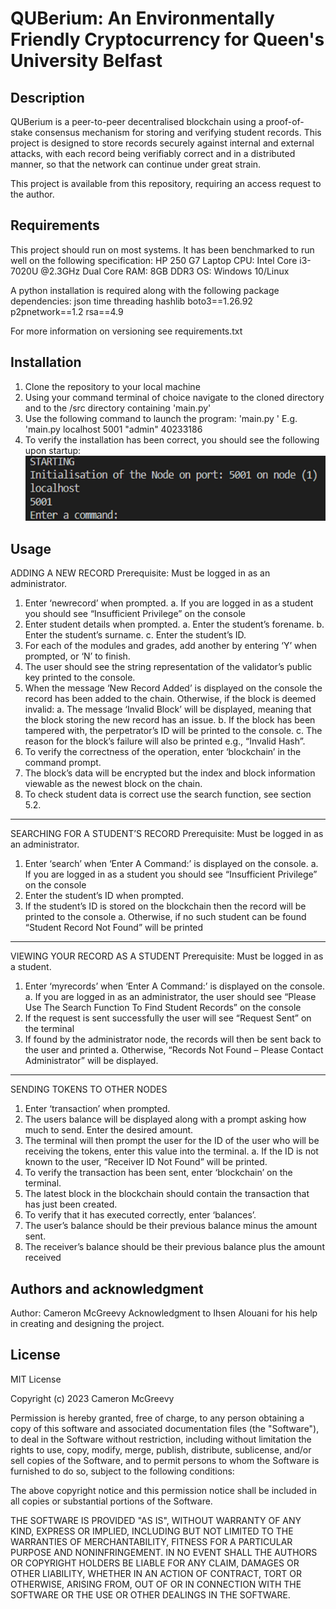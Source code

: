 # QUBerium: An Environmentally Friendly Cryptocurrency for Queen's University Belfast

## Description
QUBerium is a peer-to-peer decentralised blockchain using a proof-of-stake consensus mechanism for storing and verifying student records. This project is designed to store records securely against internal and external attacks, with each record being verifiably correct and in a distributed manner, so that the network can continue under great strain.

This project is available from this repository, requiring an access request to the author.

## Requirements
This project should run on most systems. It has been benchmarked to run well on the following specification:
HP 250 G7 Laptop
CPU: Intel Core i3-7020U @2.3GHz Dual Core
RAM: 8GB DDR3
OS: Windows 10/Linux

A python installation is required along with the following package dependencies:
json
time
threading
hashlib
boto3==1.26.92
p2pnetwork==1.2
rsa==4.9

For more information on versioning see requirements.txt

## Installation
1. Clone the repository to your local machine
2. Using your command terminal of choice navigate to the cloned directory and to the /src directory containing 'main.py'
3. Use the following command to launch the program: 'main.py <ip> <port> <permission level> <id>'
    E.g. 'main.py localhost 5001 "admin" 40233186
4. To verify the installation has been correct, you should see the following upon startup:
![image.png](./image.png)

## Usage
ADDING A NEW RECORD
Prerequisite: Must be logged in as an administrator.

1.	Enter ‘newrecord’ when prompted.
a.	If you are logged in as a student you should see “Insufficient Privilege” on the console
2.	 Enter student details when prompted.
a.	Enter the student’s forename.
b.	Enter the student’s surname.
c.	Enter the student’s ID.
3.	For each of the modules and grades, add another by entering ‘Y’ when prompted, or ‘N’ to finish.
4.	The user should see the string representation of the validator’s public key printed to the console.
5.	When the message ‘New Record Added’ is displayed on the console the record has been added to the chain. Otherwise, if the block is deemed invalid:
a.	The message ‘Invalid Block’ will be displayed, meaning that the block storing the new record has an issue.
b.	If the block has been tampered with, the perpetrator’s ID will be printed to the console.
c.	The reason for the block’s failure will also be printed e.g., “Invalid Hash”.
6.	To verify the correctness of the operation, enter ‘blockchain’ in the command prompt.
7.	The block’s data will be encrypted but the index and block information viewable as the newest block on the chain.
8.	To check student data is correct use the search function, see section 5.2.
----------------------------------------------------------------------------------------------------------------------
SEARCHING FOR A STUDENT’S RECORD
Prerequisite: Must be logged in as an administrator.

1.	Enter ‘search’ when ‘Enter A Command:’ is displayed on the console.
a.	If you are logged in as a student you should see “Insufficient Privilege” on the console
2.	Enter the student’s ID when prompted.
3.	If the student’s ID is stored on the blockchain then the record will be printed to the console
a.	Otherwise, if no such student can be found “Student Record Not Found” will be printed
----------------------------------------------------------------------------------------------------------------------
VIEWING YOUR RECORD AS A STUDENT
Prerequisite: Must be logged in as a student.

1.	Enter ‘myrecords’ when ‘Enter A Command:’ is displayed on the console.
a.	If you are logged in as an administrator, the user should see “Please Use The Search Function To Find Student Records” on the console
2.	If the request is sent successfully the user will see “Request Sent” on the terminal
3.	If found by the administrator node, the records will then be sent back to the user and printed
a.	Otherwise, “Records Not Found – Please Contact Administrator” will be displayed.
----------------------------------------------------------------------------------------------------------------------
SENDING TOKENS TO OTHER NODES
1.	Enter ‘transaction’ when prompted.
2.	The users balance will be displayed along with a prompt asking how much to send. Enter the desired amount.
3.	The terminal will then prompt the user for the ID of the user who will be receiving the tokens, enter this value into the terminal.
a.	If the ID is not known to the user, “Receiver ID Not Found” will be printed.
4.	To verify the transaction has been sent, enter ‘blockchain’ on the terminal.
5.	The latest block in the blockchain should contain the transaction that has just been created.
6.	To verify that it has executed correctly, enter ‘balances’.
7.	The user’s balance should be their previous balance minus the amount sent.
8.	The receiver’s balance should be their previous balance plus the amount received

## Authors and acknowledgment
Author: Cameron McGreevy
Acknowledgment to Ihsen Alouani for his help in creating and designing the project.

## License
MIT License

Copyright (c) 2023 Cameron McGreevy

Permission is hereby granted, free of charge, to any person obtaining a copy
of this software and associated documentation files (the "Software"), to deal
in the Software without restriction, including without limitation the rights
to use, copy, modify, merge, publish, distribute, sublicense, and/or sell
copies of the Software, and to permit persons to whom the Software is
furnished to do so, subject to the following conditions:

The above copyright notice and this permission notice shall be included in all
copies or substantial portions of the Software.

THE SOFTWARE IS PROVIDED "AS IS", WITHOUT WARRANTY OF ANY KIND, EXPRESS OR
IMPLIED, INCLUDING BUT NOT LIMITED TO THE WARRANTIES OF MERCHANTABILITY,
FITNESS FOR A PARTICULAR PURPOSE AND NONINFRINGEMENT. IN NO EVENT SHALL THE
AUTHORS OR COPYRIGHT HOLDERS BE LIABLE FOR ANY CLAIM, DAMAGES OR OTHER
LIABILITY, WHETHER IN AN ACTION OF CONTRACT, TORT OR OTHERWISE, ARISING FROM,
OUT OF OR IN CONNECTION WITH THE SOFTWARE OR THE USE OR OTHER DEALINGS IN THE
SOFTWARE.

